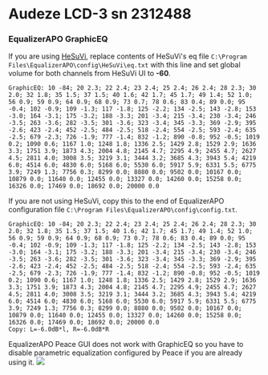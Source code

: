 # Audeze LCD-3 sn 2312488
### EqualizerAPO GraphicEQ
If you are using [HeSuVi](https://sourceforge.net/projects/hesuvi/), replace contents of HeSuVi's eq file `C:\Program Files\EqualizerAPO\config\HeSuVi\eq.txt` with this line and set global volume for both channels from HeSuVi UI to **-60**.
```
GraphicEQ: 10 -84; 20 2.3; 22 2.4; 23 2.4; 25 2.4; 26 2.4; 28 2.3; 30 2.0; 32 1.8; 35 1.5; 37 1.5; 40 1.6; 42 1.7; 45 1.7; 49 1.4; 52 1.0; 56 0.9; 59 0.9; 64 0.9; 68 0.9; 73 0.7; 78 0.6; 83 0.4; 89 0.0; 95 -0.4; 102 -0.9; 109 -1.3; 117 -1.8; 125 -2.2; 134 -2.5; 143 -2.8; 153 -3.0; 164 -3.1; 175 -3.2; 188 -3.3; 201 -3.4; 215 -3.4; 230 -3.4; 246 -3.5; 263 -3.6; 282 -3.5; 301 -3.6; 323 -3.4; 345 -3.3; 369 -2.9; 395 -2.6; 423 -2.4; 452 -2.5; 484 -2.5; 518 -2.4; 554 -2.5; 593 -2.4; 635 -2.5; 679 -2.3; 726 -1.9; 777 -1.4; 832 -1.2; 890 -0.8; 952 -0.5; 1019 0.2; 1090 0.6; 1167 1.0; 1248 1.8; 1336 2.5; 1429 2.8; 1529 2.9; 1636 3.3; 1751 3.9; 1873 4.3; 2004 4.8; 2145 4.7; 2295 4.9; 2455 4.7; 2627 4.5; 2811 4.0; 3008 3.5; 3219 3.1; 3444 3.2; 3685 4.3; 3943 5.4; 4219 6.0; 4514 6.0; 4830 6.0; 5168 6.0; 5530 6.0; 5917 5.9; 6331 5.5; 6775 3.9; 7249 1.3; 7756 0.3; 8299 0.0; 8880 0.0; 9502 0.0; 10167 0.0; 10879 0.0; 11640 0.0; 12455 0.0; 13327 0.0; 14260 0.0; 15258 0.0; 16326 0.0; 17469 0.0; 18692 0.0; 20000 0.0
```
If you are not using HeSuVi, copy this to the end of EqualizerAPO configuration file `C:\Program Files\EqualizerAPO\config\config.txt`.
```
GraphicEQ: 10 -84; 20 2.3; 22 2.4; 23 2.4; 25 2.4; 26 2.4; 28 2.3; 30 2.0; 32 1.8; 35 1.5; 37 1.5; 40 1.6; 42 1.7; 45 1.7; 49 1.4; 52 1.0; 56 0.9; 59 0.9; 64 0.9; 68 0.9; 73 0.7; 78 0.6; 83 0.4; 89 0.0; 95 -0.4; 102 -0.9; 109 -1.3; 117 -1.8; 125 -2.2; 134 -2.5; 143 -2.8; 153 -3.0; 164 -3.1; 175 -3.2; 188 -3.3; 201 -3.4; 215 -3.4; 230 -3.4; 246 -3.5; 263 -3.6; 282 -3.5; 301 -3.6; 323 -3.4; 345 -3.3; 369 -2.9; 395 -2.6; 423 -2.4; 452 -2.5; 484 -2.5; 518 -2.4; 554 -2.5; 593 -2.4; 635 -2.5; 679 -2.3; 726 -1.9; 777 -1.4; 832 -1.2; 890 -0.8; 952 -0.5; 1019 0.2; 1090 0.6; 1167 1.0; 1248 1.8; 1336 2.5; 1429 2.8; 1529 2.9; 1636 3.3; 1751 3.9; 1873 4.3; 2004 4.8; 2145 4.7; 2295 4.9; 2455 4.7; 2627 4.5; 2811 4.0; 3008 3.5; 3219 3.1; 3444 3.2; 3685 4.3; 3943 5.4; 4219 6.0; 4514 6.0; 4830 6.0; 5168 6.0; 5530 6.0; 5917 5.9; 6331 5.5; 6775 3.9; 7249 1.3; 7756 0.3; 8299 0.0; 8880 0.0; 9502 0.0; 10167 0.0; 10879 0.0; 11640 0.0; 12455 0.0; 13327 0.0; 14260 0.0; 15258 0.0; 16326 0.0; 17469 0.0; 18692 0.0; 20000 0.0
Copy: L=-6.0dB*l, R=-6.0dB*R
```
EqualizerAPO Peace GUI does not work with GraphicEQ so you have to disable parametric equalization configured by Peace if you are already using it.
![](https://raw.githubusercontent.com/jaakkopasanen/AutoEq/master/results/Headphone.com/innerfidelity/onear/Audeze%20LCD-3%20sn%202312488/Audeze%20LCD-3%20sn%202312488.png)
